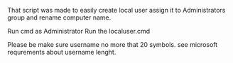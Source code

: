 That script was made to easily create local user assign it to Administrators group and rename computer name.

Run cmd as Administrator
Run the localuser.cmd <username> <full name> <computername>

Please be make sure username no more that 20 symbols. see microsoft requrements about username lenght.

